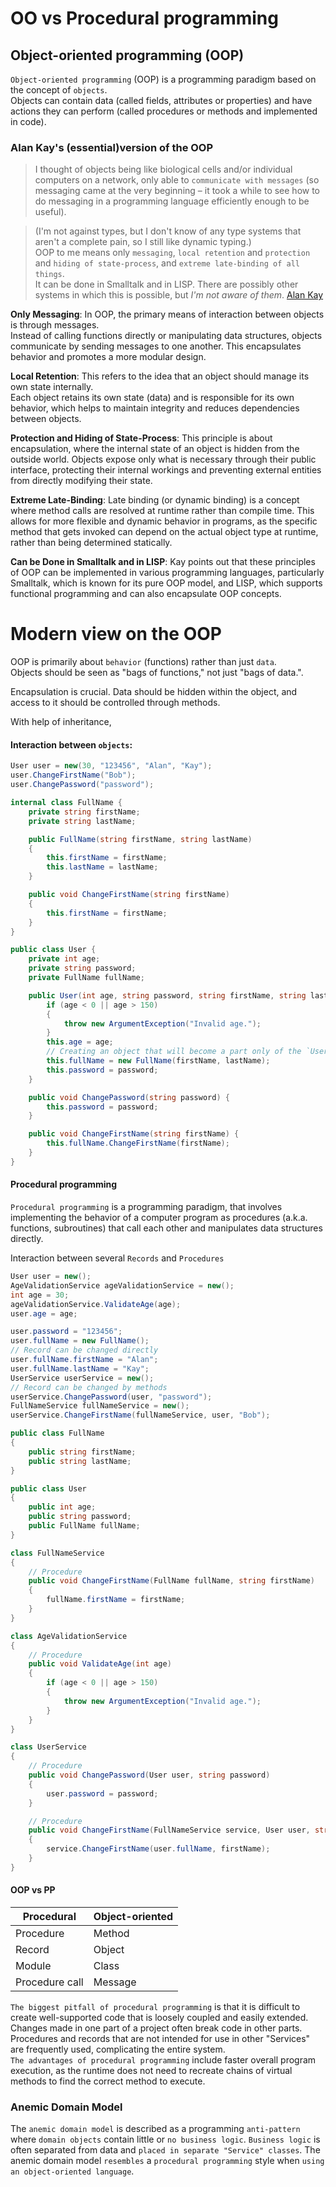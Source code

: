 # OO vs Procedural programming 

## Object-oriented programming (OOP)
`Object-oriented programming` (OOP) is a programming paradigm based on the concept of `objects`.<br>
 Objects can contain data (called fields, attributes or properties) and have actions they can perform (called procedures or methods and implemented in code). 

### Alan Kay's (essential)version of the OOP
> I thought of objects being like biological cells and/or individual computers on a network, only able to `communicate with messages` (so messaging came at the very beginning – it took a while to see how to do messaging in a programming language efficiently enough to be useful).

> (I'm not against types, but I don't know of any type systems that aren't a complete pain, so I still like dynamic typing.)<br>
OOP to me means only `messaging`, `local retention` and `protection` and `hiding of state-process`, and `extreme late-binding of all things`.<br>
It can be done in Smalltalk and in LISP. There are possibly other systems in which this is possible, but *I'm not aware of them*.
[Alan Kay](http://www.purl.org/stefan_ram/pub/doc_kay_oop_en)

**Only Messaging**: In OOP, the primary means of interaction between objects is through messages.<br>
Instead of calling functions directly or manipulating data structures, objects communicate by sending messages to one another. This encapsulates behavior and promotes a more modular design.

**Local Retention**: This refers to the idea that an object should manage its own state internally.<br> 
Each object retains its own state (data) and is responsible for its own behavior, which helps to maintain integrity and reduces dependencies between objects.

**Protection and Hiding of State-Process**: This principle is about encapsulation, where the internal state of an object is hidden from the outside world. Objects expose only what is necessary through their public interface, protecting their internal workings and preventing external entities from directly modifying their state.

**Extreme Late-Binding**: Late binding (or dynamic binding) is a concept where method calls are resolved at runtime rather than compile time. This allows for more flexible and dynamic behavior in programs, as the specific method that gets invoked can depend on the actual object type at runtime, rather than being determined statically.

**Can be Done in Smalltalk and in LISP**: Kay points out that these principles of OOP can be implemented in various programming languages, particularly Smalltalk, which is known for its pure OOP model, and LISP, which supports functional programming and can also encapsulate OOP concepts.

# Modern view on the OOP
OOP is primarily about `behavior` (functions) rather than just `data`.<br>
Objects should be seen as "bags of functions," not just "bags of data.".<br>

Encapsulation is crucial. Data should be hidden within the object, and access to it should be controlled through methods.


With help of inheritance,
#### Interaction between `objects`:
```csharp
User user = new(30, "123456", "Alan", "Kay");
user.ChangeFirstName("Bob");
user.ChangePassword("password");

internal class FullName {
    private string firstName;
    private string lastName;

    public FullName(string firstName, string lastName)
    {
        this.firstName = firstName;
        this.lastName = lastName;
    }

    public void ChangeFirstName(string firstName)
    {
        this.firstName = firstName;
    }
}

public class User {
    private int age;
    private string password;
    private FullName fullName; 

    public User(int age, string password, string firstName, string lastName) {
        if (age < 0 || age > 150)
        {
            throw new ArgumentException("Invalid age.");
        }
        this.age = age;
        // Creating an object that will become a part only of the `User` object
        this.fullName = new FullName(firstName, lastName);
        this.password = password;
    }

    public void ChangePassword(string password) { 
        this.password = password;
    }

    public void ChangeFirstName(string firstName) {
        this.fullName.ChangeFirstName(firstName);
    }
}
```

#### Procedural programming
`Procedural programming` is a programming paradigm, that involves implementing the behavior of a computer program as procedures (a.k.a. functions, subroutines) that call each other and manipulates data structures directly.

Interaction between several `Records` and `Procedures` 
```csharp
User user = new();
AgeValidationService ageValidationService = new();
int age = 30;
ageValidationService.ValidateAge(age);
user.age = age;

user.password = "123456";
user.fullName = new FullName();
// Record can be changed directly
user.fullName.firstName = "Alan";
user.fullName.lastName = "Kay";
UserService userService = new();
// Record can be changed by methods
userService.ChangePassword(user, "password");
FullNameService fullNameService = new();
userService.ChangeFirstName(fullNameService, user, "Bob");

public class FullName
{
    public string firstName;
    public string lastName;
}

public class User
{
    public int age;
    public string password;
    public FullName fullName;
}

class FullNameService
{
    // Procedure
    public void ChangeFirstName(FullName fullName, string firstName)
    {
        fullName.firstName = firstName;
    }
}

class AgeValidationService
{
    // Procedure
    public void ValidateAge(int age)
    {
        if (age < 0 || age > 150)
        {
            throw new ArgumentException("Invalid age.");
        }
    }
}

class UserService
{
    // Procedure
    public void ChangePassword(User user, string password)
    {
        user.password = password;
    }

    // Procedure
    public void ChangeFirstName(FullNameService service, User user, string firstName)
    {
        service.ChangeFirstName(user.fullName, firstName);
    }
}
```

#### OOP vs PP
| Procedural | Object-oriented |
|------------|-----------------|
| Procedure	 | Method          |
| Record	 | Object          |
| Module	 | Class           |
| Procedure call | Message     |

`The biggest pitfall of procedural programming` is that it is difficult to create well-supported code that is loosely coupled and easily extended. Changes made in one part of a project often break code in other parts. Procedures and records that are not intended for use in other "Services" are frequently used, complicating the entire system.<br>
`The advantages of procedural programming` include faster overall program execution, as the runtime does not need to recreate chains of virtual methods to find the correct method to execute.


### Anemic Domain Model
The `anemic domain model` is described as a programming `anti-pattern` where `domain objects` contain little or `no business logic`. `Business logic` is often separated from data and `placed in separate "Service" classes`. The anemic domain model `resembles` a `procedural programming` style when `using an object-oriented language`.